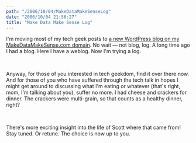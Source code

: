 ```yaml
---
path: "/2006/10/04/MakeDataMakeSenseLog" 
date: "2006/10/04 21:56:27" 
title: "Make Data Make Sense Log" 
---
```

<p>I'm moving most of my tech geek posts to <a href="http://log.makedatamakesense.com/">a new WordPress blog on my MakeDataMakeSense.com domain</a>. No wait &#8212; not blog, log. A long time ago I had a blog. Here I have a weblog. Now I'm trying a log.</p><br><p>Anyway, for those of you interested in tech geekdom, find it over there now. And for those of you who have suffered through the tech talk in hopes I might get around to discussing what I'm eating or whatever (that's right, mom, I'm talking about you), suffer no more. I had cheese and crackers for dinner. The crackers were multi-grain, so that counts as a healthy dinner, right?</p><br><p>There's more exciting insight into the life of Scott where that came from! Stay tuned. Or retune. The choice is now up to you.</p>